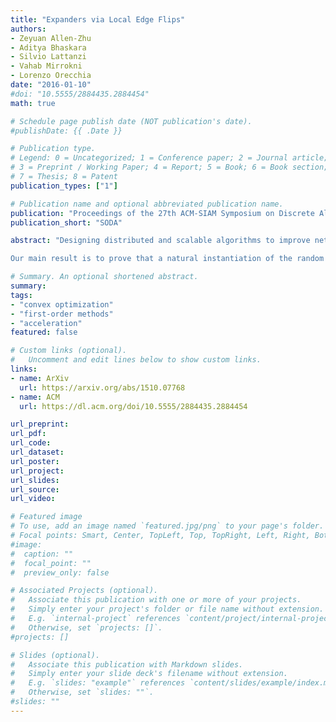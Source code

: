 ```yaml
---
title: "Expanders via Local Edge Flips" 
authors: 
- Zeyuan Allen-Zhu
- Aditya Bhaskara
- Silvio Lattanzi
- Vahab Mirrokni
- Lorenzo Orecchia
date: "2016-01-10"
#doi: "10.5555/2884435.2884454"
math: true

# Schedule page publish date (NOT publication's date).
#publishDate: {{ .Date }}

# Publication type.
# Legend: 0 = Uncategorized; 1 = Conference paper; 2 = Journal article;
# 3 = Preprint / Working Paper; 4 = Report; 5 = Book; 6 = Book section;
# 7 = Thesis; 8 = Patent
publication_types: ["1"]

# Publication name and optional abbreviated publication name.
publication: "Proceedings of the 27th ACM-SIAM Symposium on Discrete Algorithms"
publication_short: "SODA"

abstract: "Designing distributed and scalable algorithms to improve network connectivity is a central topic in peer-to-peer networks. In this paper we focus on the following well-known problem: given an n-node d-regular network for d = Ω(log n), we want to design a decentralized, local algorithm that transforms the graph into one that has good connectivity properties (low diameter, expansion, etc.) without affecting the sparsity of the graph. To this end, Mahlmann and Schindelhauer introduced the random \"flip\" transformation, where in each time step, a random pair of vertices that have an edge decide to 'swap a neighbor'. They conjectured that performing O(nd) such flips at random would convert any connected d-regular graph into a d-regular expander graph, with high probability. However, the best known upper bound for the number of steps is roughly O(n17d23), obtained via a delicate Markov chain comparison argument.\\

Our main result is to prove that a natural instantiation of the random flip produces an expander in at most O(n2d2[EQUATION] n) steps, with high probability. Our argument uses a potential-function analysis based on the matrix exponential, together with the recent beautiful results on the higher-order Cheeger inequality of graphs. We also show that our technique can be used to analyze another well-studied random process known as the 'random switch', and show that it produces an expander in O(nd) steps with high probability."

# Summary. An optional shortened abstract.
summary: 
tags:
- "convex optimization"
- "first-order methods"
- "acceleration"
featured: false

# Custom links (optional).
#   Uncomment and edit lines below to show custom links.
links:
- name: ArXiv
  url: https://arxiv.org/abs/1510.07768
- name: ACM
  url: https://dl.acm.org/doi/10.5555/2884435.2884454

url_preprint:  
url_pdf: 
url_code:
url_dataset:
url_poster:
url_project:
url_slides:
url_source:
url_video:

# Featured image
# To use, add an image named `featured.jpg/png` to your page's folder. 
# Focal points: Smart, Center, TopLeft, Top, TopRight, Left, Right, BottomLeft, Bottom, BottomRight.
#image:
#  caption: ""
#  focal_point: ""
#  preview_only: false

# Associated Projects (optional).
#   Associate this publication with one or more of your projects.
#   Simply enter your project's folder or file name without extension.
#   E.g. `internal-project` references `content/project/internal-project/index.md`.
#   Otherwise, set `projects: []`.
#projects: []

# Slides (optional).
#   Associate this publication with Markdown slides.
#   Simply enter your slide deck's filename without extension.
#   E.g. `slides: "example"` references `content/slides/example/index.md`.
#   Otherwise, set `slides: ""`.
#slides: ""
---
```

